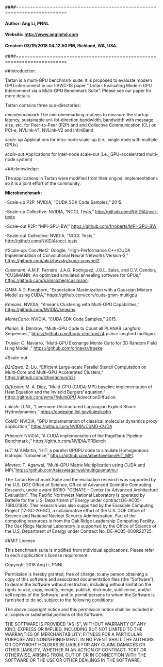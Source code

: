 ####========================================================================
####         Author:  Ang Li, PNNL
####        Website:  http://www.angliphd.com  
####        Created:  03/19/2018 04:12:50 PM, Richland, WA, USA.
####========================================================================

##Introduction:

 Tartan is a multi-GPU benchmark suite. It is proposed to evaluate modern GPU interconnect 
 in our IISWC-18 paper "Tartan: Evaluating Modern GPU Interconnect via a Multi-GPU Benchmark
 Suite". Please see our paper for more details.

 Tartan contains three sub-directories:

   *microbenchmark* The microbenmarking routines to measure the startup latency, sustainable 
                    uni-/bi-direction bandwidth, bandwidth with message size, etc. for 
                    Peer-to-Peer (P2P) and and Collective Communication (CL) on PCI-e, 
                    NVLink-V1, NVLink-V2 and InfiniBand.

  *scale-up* Applications for intra-node scale-up (i.e., single node with multiple GPUs)

 *scale-out* Applications for inter-node scale-out (i.e., GPU-accelerated multi-node system)

##Acknowledge:

The applications in Tartan were modified from their original implementations so it is a joint effort of the community.  

**Microbenchmark:**

-Scale-up P2P: NVIDIA, “CUDA SDK Code Samples,” 2015.

-Scale-up Collective: NVIDIA, “NCCL Tests,” http://github.com/NVIDIA/nccl-tests

-Scale-out P2P: “MPI-GPU-BW,” https://github.com/frroberts/MPI-GPU-BW

-Scale-out Collective: NVIDIA, “NCCL Tests,” http://github.com/NVIDIA/nccl-tests

#Scale-up:
*ConvNet2:* Google, “High-Performance C++/CUDA Implementation of Convolutional Neural Networks Version-2,” https://github.com/akrizhevsky/cuda-convnet2

*Cusimann:* A.M.F. Ferreiro, J.A.G. Rodrıguez, J.G.L. Salas, and C.V. Cendon, “CUSIMANN: An optimized simulated annealing software for GPUs,” https://github.com/palmalcheg/cusimann.

*GMM:* A.D. Pangborn, “Expectation Maximization with a Gaussian Mixture Model using CUDA,” https://github.com/corv/cuda-gmm-multigpu

*Kmeans:* NVIDIA, “Kmeans Clustering with Multi-GPU Capabilities,” https://github.com/NVIDIA/kmeans.

*MonteCarlo:* NVIDIA, “CUDA SDK Code Samples,” 2015.

*Planar:* B. Dimitrov, “Multi-GPU Code to Count all PLANAR Langford Sequences,” https://github.com/boris-dimitrov/z4 planar langford multigpu.

*Trueke:* C. Navarro, “Multi-GPU Exchange Monte Carlo for 3D Random Field Ising Model ,” https://github.com/crinavar/trueke

#Scale-out:

*B2rEqwp:* Z. Liu, “Efficient Large-scale Parallel Stencil Computation on Multi-Core and Multi-GPU Accelerated Clusters,” https://github.com/lzhengchun/b2r.

*Diffusion:* M. A. Diaz, “Multi-GPU (CUDA-MPI) baseline implementation of Heat Equation and the inviscid Burgers’ equation,” https://github.com/wme7/MultiGPU AdvectionDiffusion.

*Lulesh:* LLNL, “Livermore Unstructured Lagrangian Explicit Shock Hydrodynamics,” https://codesign.llnl.gov/lulesh.php

*CoMD:* NVIDIA, “GPU implementation of classical molecular dynamics proxy application,” https://github.com/NVIDIA/CoMD-CUDA

*Prbench:* NVIDIA, “A CUDA implementation of the PageRank Pipeline Benchmark ,” https://github.com/NVIDIA/PRBench

*HIT:* M.V.Martin, “HIT: a parallel GPGPU code to simulate Homogeneous Isotropic Turbulence,” https://github.com/albertovelam/HIT_MPI.

*Mavtec:* T. Agarwal, “Multi-GPU Matrix Multiplication using CUDA and MPI,”https://github.com/tejaswiagarwal/multigpumatmul


The Tartan Benchmark Suite and the evaluation research was supported by the U.S. DOE Office of 
Science, Office of Advanced Scientific Computing Research, under award 66150: "CENATE - Center
for Advanced Architecture Evaluation". The Pacific Northwest National Laboratory is operated
by Battelle for the U.S. Department of Energy under contract DE-AC05-76RL01830. 
This research was also supported by the Exascale Computing Project (17-SC-20-SC), 
a collaborative effort of the U.S. DOE Office of Science and National Nuclear Security 
Administration. Part of the computing resources is from the Oak Ridge Leadership Computing 
Facility. The Oak Ridge National Laboratory is supported by the Office of Science of 
the U.S. Department of Energy under Contract No. DE-AC05-00OR22725.



##MIT License

This benchmark suite is modified from individual applications. Please refer to each application's license requirement.

Copyright 2018 Ang Li, PNNL.

Permission is hereby granted, free of charge, to any person obtaining a copy of this software 
and associated documentation files (the "Software"), to deal in the Software without restriction,
including without limitation the rights to use, copy, modify, merge, publish, distribute, 
sublicense, and/or sell copies of the Software, and to permit persons to whom the Software is
furnished to do so, subject to the following conditions:

The above copyright notice and this permission notice shall be included in all copies or 
substantial portions of the Software.

THE SOFTWARE IS PROVIDED "AS IS", WITHOUT WARRANTY OF ANY KIND, EXPRESS OR IMPLIED, 
INCLUDING BUT NOT LIMITED TO THE WARRANTIES OF MERCHANTABILITY, FITNESS FOR A PARTICULAR 
PURPOSE AND NONINFRINGEMENT. IN NO EVENT SHALL THE AUTHORS OR COPYRIGHT HOLDERS BE LIABLE 
FOR ANY CLAIM, DAMAGES OR OTHER LIABILITY, WHETHER IN AN ACTION OF CONTRACT, TORT OR OTHERWISE,
ARISING FROM, OUT OF OR IN CONNECTION WITH THE SOFTWARE OR THE USE OR OTHER DEALINGS IN THE SOFTWARE.

